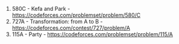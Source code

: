 01. 580C - Kefa and Park - https://codeforces.com/problemset/problem/580/C
02. 727A - Transformation: from A to B - https://codeforces.com/contest/727/problem/A
03. 115A - Party - https://codeforces.com/problemset/problem/115/A
